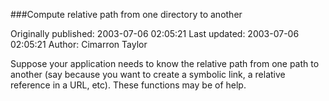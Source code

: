 ###Compute relative path from one directory to another

Originally published: 2003-07-06 02:05:21
Last updated: 2003-07-06 02:05:21
Author: Cimarron Taylor

Suppose your application needs to know the relative path from one path to another (say because you want to create a symbolic link, a relative reference in a URL, etc).  These functions may be of help.